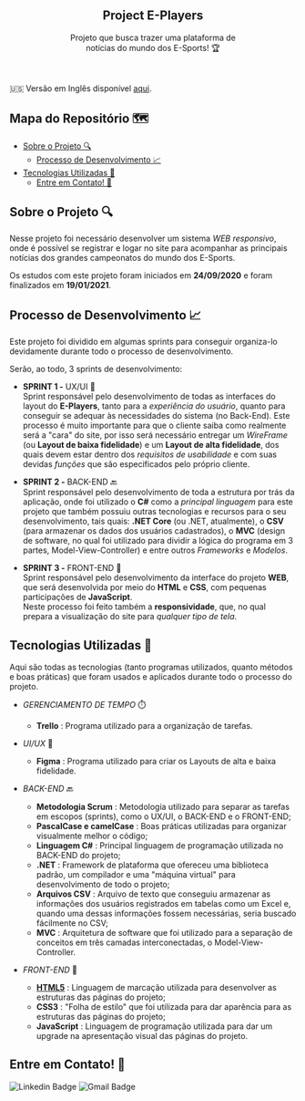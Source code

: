 <link rel="preconnect" href="https://fonts.gstatic.com">
<link href="https://fonts.googleapis.com/css2?family=Roboto:wght@100;300;400;500;700;900&display=swap" rel="stylesheet">

<br>

  <h2 align="center">Project E-Players</h2>

  <p align="center">
    Projeto que busca trazer uma plataforma de <br>notícias do mundo dos E-Sports! 🏆
    <br />
    <br />
    <br />
  </p>
</p>

🇺🇸 Versão em Inglês disponível [aqui](https://github.com/luqonhas/Markdown-Tutorial/blob/master/README_pt-BR.md).

## Mapa do Repositório 🗺️

* [Sobre o Projeto 🔍](#about)
  * [Processo de Desenvolvimento 📈](#process)
* [Tecnologias Utilizadas 🤖](#tec)
  * [Entre em Contato! 🎉](#contact)

<div id='about'/>

## Sobre o Projeto 🔍
Nesse projeto foi necessário desenvolver um sistema *WEB responsivo*, onde é possível se registrar e logar no site para acompanhar as principais notícias dos grandes campeonatos do mundo dos E-Sports.

Os estudos com este projeto foram iniciados em **24/09/2020** e foram finalizados em **19/01/2021**.

<div id='process'/>

## Processo de Desenvolvimento 📈
Este projeto foi dividido em algumas sprints para conseguir organiza-lo devidamente durante todo o processo de desenvolvimento.

Serão, ao todo, 3 sprints de desenvolvimento:

* **SPRINT 1 -** UX/UI 🎨<br>
Sprint responsável pelo desenvolvimento de todas as interfaces do layout do **E-Players**, tanto para a *experiência do usuário*, quanto para conseguir se adequar às necessidades do sistema (no Back-End). Este processo é muito importante para que o cliente saiba como realmente será a "cara" do site, por isso será necessário entregar um *WireFrame* (ou **Layout de baixa fidelidade**) e um **Layout de alta fidelidade**, dos quais devem estar dentro dos *requisitos de usabilidade* e com suas devidas *funções* que são especificados pelo próprio cliente.


* **SPRINT 2 -** BACK-END 🔙<br>
Sprint responsável pelo desenvolvimento de toda a estrutura por trás da aplicação, onde foi utilizado o **C#** como a *principal linguagem* para este projeto que também possuiu outras tecnologias e recursos para o seu desenvolvimento, tais quais: **.NET Core** (ou .NET, atualmente), o **CSV** (para armazenar os dados dos usuários cadastrados), o **MVC** (design de software, no qual foi utilizado para dividir a lógica do programa em 3 partes, Model-View-Controller) e entre outros *Frameworks* e *Modelos*.


* **SPRINT 3 -** FRONT-END 📰<br>
Sprint responsável pelo desenvolvimento da interface do projeto **WEB**, que será desenvolvida por meio do **HTML** e **CSS**, com pequenas participações de **JavaScript**. <br>Neste processo foi feito também a **responsividade**, que, no qual prepara a visualização do site para *qualquer tipo de tela*.

<div id = "tec"/>

## Tecnologias Utilizadas 🤖
Aqui são todas as tecnologias (tanto programas utilizados, quanto métodos e boas práticas) que foram usados e aplicados durante todo o processo do projeto.

* *GERENCIAMENTO DE TEMPO* ⏱️<br>
  * **Trello** : Programa utilizado para a organização de tarefas.

* *UI/UX* 🎨<br>
  * **Figma** : Programa utilizado para criar os Layouts de alta e baixa fidelidade.

* *BACK-END* 🔙<br>
  * **Metodologia Scrum** : Metodologia utilizado para separar as tarefas em escopos (sprints), como o UX/UI, o BACK-END e o FRONT-END;
  * **PascalCase e camelCase** : Boas práticas utilizadas para organizar visualmente melhor o código;
  * **Linguagem C#** : Principal linguagem de programação utilizada no BACK-END do projeto;
  * **.NET** : Framework de plataforma que ofereceu uma biblioteca padrão, um compilador e uma "máquina virtual" para desenvolvimento de todo o projeto;
  * **Arquivos CSV** : Arquivo de texto que conseguiu armazenar as informações dos usuários registrados em tabelas como um Excel e, quando uma dessas informações fossem necessárias, seria buscado fácilmente no CSV;
  * **MVC** : Arquitetura de software que foi utilizado para a separação de conceitos em três camadas interconectadas, o Model-View-Controller.

* *FRONT-END* 📰<br>
  * <ins>**HTML5**</ins> : Linguagem de marcação utilizada para desenvolver as estruturas das páginas do projeto;
  * **CSS3** : "Folha de estilo" que foi utilizada para dar aparência para as estruturas das páginas do projeto;
  * **JavaScript** : Linguagem de programação utilizada para dar um upgrade na apresentação visual das páginas do projeto.

<div id="contact"/>

## Entre em Contato! 🎉
![Linkedin Badge](https://img.shields.io/badge/-Lucas%20Apolinário-%231572B6?style=flat-square&logo=Linkedin&logoColor=white&link=https://www.linkedin.com/in/luqonhas/)
![Gmail Badge](https://img.shields.io/badge/-apolinariodev@gmail.com-CC2927?style=flat-square&logo=Gmail&logoColor=white)
